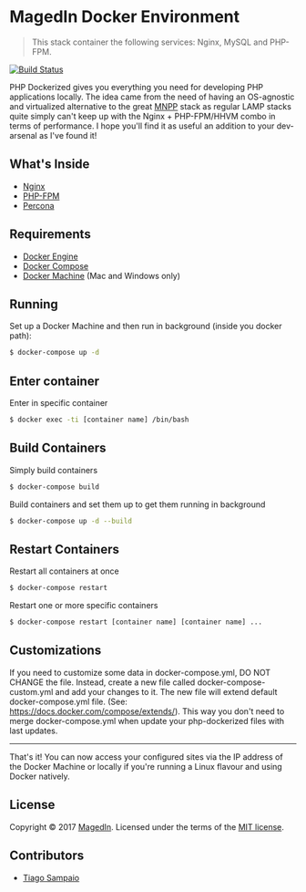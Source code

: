 # **MagedIn Docker Environment**
> This stack container the following services: Nginx, MySQL and PHP-FPM.

[![Build Status](https://travis-ci.org/magedin-university/docker-environment.svg?branch=master)](https://travis-ci.org/magedin-university/docker-environment)

PHP Dockerized gives you everything you need for developing PHP applications locally. The idea came from the need of having an OS-agnostic and virtualized alternative to the great [MNPP](https://github.com/jyr/MNPP) stack as regular LAMP stacks quite simply can't keep up with the Nginx + PHP-FPM/HHVM combo in terms of performance. I hope you'll find it as useful an addition to your dev-arsenal as I've found it!

## What's Inside
* [Nginx](http://nginx.org/)
* [PHP-FPM](http://php-fpm.org/)
* [Percona](https://www.percona.com/)

## Requirements
* [Docker Engine](https://docs.docker.com/installation/)
* [Docker Compose](https://docs.docker.com/compose/)
* [Docker Machine](https://docs.docker.com/machine/) (Mac and Windows only)

## Running
Set up a Docker Machine and then run in background (inside you docker path):
```sh
$ docker-compose up -d
```

## Enter container
Enter in specific container
```sh
$ docker exec -ti [container name] /bin/bash
```

## Build Containers
Simply build containers
```sh
$ docker-compose build
```

Build containers and set them up to get them running in background
```sh
$ docker-compose up -d --build
```

## Restart Containers
Restart all containers at once
```sh
$ docker-compose restart
```

Restart one or more specific containers
```sh
$ docker-compose restart [container name] [container name] ...
```

## Customizations
If you need to customize some data in docker-compose.yml, DO NOT CHANGE the file. Instead, create a new file called docker-compose-custom.yml and add your changes to it. The new file will extend default docker-compose.yml file. (See: https://docs.docker.com/compose/extends/). This way you don't need to merge docker-compose.yml when update your php-dockerized files with last updates.

----------
That's it! You can now access your configured sites via the IP address of the Docker Machine or locally if you're running a Linux flavour and using Docker natively.

## License
Copyright &copy; 2017 [MagedIn](http://magedin.com). Licensed under the terms of the [MIT license](LICENSE.md).

## Contributors

* [Tiago Sampaio](http://tiagosampaio.com)
